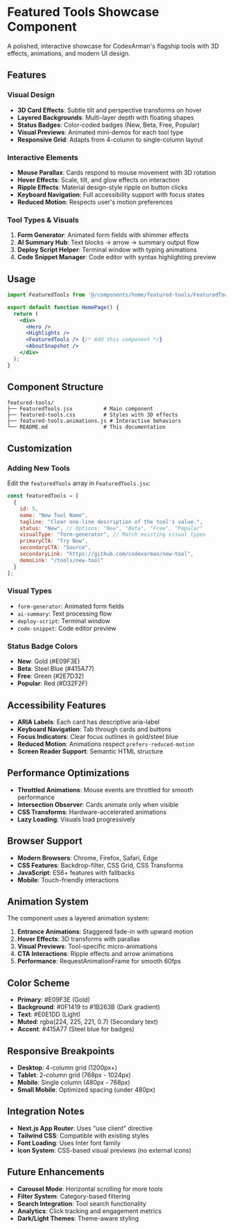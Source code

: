 # Featured Tools Showcase Component

A polished, interactive showcase for CodexArman's flagship tools with 3D effects, animations, and modern UI design.

## Features

### Visual Design
- **3D Card Effects**: Subtle tilt and perspective transforms on hover
- **Layered Backgrounds**: Multi-layer depth with floating shapes
- **Status Badges**: Color-coded badges (New, Beta, Free, Popular)
- **Visual Previews**: Animated mini-demos for each tool type
- **Responsive Grid**: Adapts from 4-column to single-column layout

### Interactive Elements
- **Mouse Parallax**: Cards respond to mouse movement with 3D rotation
- **Hover Effects**: Scale, tilt, and glow effects on interaction
- **Ripple Effects**: Material design-style ripple on button clicks
- **Keyboard Navigation**: Full accessibility support with focus states
- **Reduced Motion**: Respects user's motion preferences

### Tool Types & Visuals
1. **Form Generator**: Animated form fields with shimmer effects
2. **AI Summary Hub**: Text blocks → arrow → summary output flow
3. **Deploy Script Helper**: Terminal window with typing animations
4. **Code Snippet Manager**: Code editor with syntax highlighting preview

## Usage

```jsx
import FeaturedTools from '@/components/home/featured-tools/FeaturedTools';

export default function HomePage() {
  return (
    <div>
      <Hero />
      <Highlights />
      <FeaturedTools /> {/* Add this component */}
      <AboutSnapshot />
    </div>
  );
}
```

## Component Structure

```
featured-tools/
├── FeaturedTools.jsx          # Main component
├── featured-tools.css         # Styles with 3D effects
├── featured-tools.animations.js # Interactive behaviors
└── README.md                  # This documentation
```

## Customization

### Adding New Tools
Edit the `featuredTools` array in `FeaturedTools.jsx`:

```jsx
const featuredTools = [
  {
    id: 5,
    name: "New Tool Name",
    tagline: "Clear one-line description of the tool's value.",
    status: "New", // Options: "New", "Beta", "Free", "Popular"
    visualType: "form-generator", // Match existing visual types
    primaryCTA: "Try Now",
    secondaryCTA: "Source",
    secondaryLink: "https://github.com/codexarman/new-tool",
    demoLink: "/tools/new-tool"
  }
];
```

### Visual Types
- `form-generator`: Animated form fields
- `ai-summary`: Text processing flow
- `deploy-script`: Terminal window
- `code-snippet`: Code editor preview

### Status Badge Colors
- **New**: Gold (#E09F3E)
- **Beta**: Steel Blue (#415A77)
- **Free**: Green (#2E7D32)
- **Popular**: Red (#D32F2F)

## Accessibility Features

- **ARIA Labels**: Each card has descriptive aria-label
- **Keyboard Navigation**: Tab through cards and buttons
- **Focus Indicators**: Clear focus outlines in gold/steel blue
- **Reduced Motion**: Animations respect `prefers-reduced-motion`
- **Screen Reader Support**: Semantic HTML structure

## Performance Optimizations

- **Throttled Animations**: Mouse events are throttled for smooth performance
- **Intersection Observer**: Cards animate only when visible
- **CSS Transforms**: Hardware-accelerated animations
- **Lazy Loading**: Visuals load progressively

## Browser Support

- **Modern Browsers**: Chrome, Firefox, Safari, Edge
- **CSS Features**: Backdrop-filter, CSS Grid, CSS Transforms
- **JavaScript**: ES6+ features with fallbacks
- **Mobile**: Touch-friendly interactions

## Animation System

The component uses a layered animation system:

1. **Entrance Animations**: Staggered fade-in with upward motion
2. **Hover Effects**: 3D transforms with parallax
3. **Visual Previews**: Tool-specific micro-animations
4. **CTA Interactions**: Ripple effects and arrow animations
5. **Performance**: RequestAnimationFrame for smooth 60fps

## Color Scheme

- **Primary**: #E09F3E (Gold)
- **Background**: #0F1419 to #1B263B (Dark gradient)
- **Text**: #E0E1DD (Light)
- **Muted**: rgba(224, 225, 221, 0.7) (Secondary text)
- **Accent**: #415A77 (Steel blue for badges)

## Responsive Breakpoints

- **Desktop**: 4-column grid (1200px+)
- **Tablet**: 2-column grid (768px - 1024px)
- **Mobile**: Single column (480px - 768px)
- **Small Mobile**: Optimized spacing (under 480px)

## Integration Notes

- **Next.js App Router**: Uses "use client" directive
- **Tailwind CSS**: Compatible with existing styles
- **Font Loading**: Uses Inter font family
- **Icon System**: CSS-based visual previews (no external icons)

## Future Enhancements

- **Carousel Mode**: Horizontal scrolling for more tools
- **Filter System**: Category-based filtering
- **Search Integration**: Tool search functionality
- **Analytics**: Click tracking and engagement metrics
- **Dark/Light Themes**: Theme-aware styling 